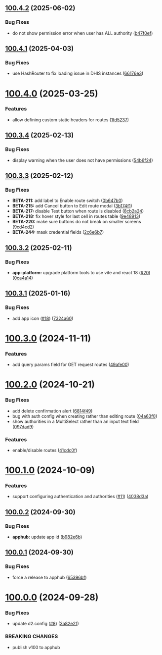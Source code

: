 ## [100.4.2](https://github.com/dhis2/route-manager-app/compare/v100.4.1...v100.4.2) (2025-06-02)


### Bug Fixes

* do not show permission error when user has ALL authority ([b47f0ef](https://github.com/dhis2/route-manager-app/commit/b47f0efadd902a621c676e60619da4332e972bda))

## [100.4.1](https://github.com/dhis2/route-manager-app/compare/v100.4.0...v100.4.1) (2025-04-03)


### Bug Fixes

* use HashRouter to fix loading issue in DHIS instances ([66176e3](https://github.com/dhis2/route-manager-app/commit/66176e30620fe4051b5e46a7611780f973af7429))

# [100.4.0](https://github.com/dhis2/route-manager-app/compare/v100.3.4...v100.4.0) (2025-03-25)


### Features

* allow defining custom static headers for routes ([1fd5237](https://github.com/dhis2/route-manager-app/commit/1fd5237e20c6a6a224617d1e8c6e9523dec9c76a))

## [100.3.4](https://github.com/dhis2/route-manager-app/compare/v100.3.3...v100.3.4) (2025-02-13)


### Bug Fixes

* display warning when the user does not have permissions ([54b6f24](https://github.com/dhis2/route-manager-app/commit/54b6f24d5e6886524381edf1f681215d3c8a4ec0))

## [100.3.3](https://github.com/dhis2/route-manager-app/compare/v100.3.2...v100.3.3) (2025-02-12)


### Bug Fixes

* **BETA-211:** add label to Enable route switch ([0b647b0](https://github.com/dhis2/route-manager-app/commit/0b647b0ce3ec319d2cfc54e20297d3766d8bf386))
* **BETA-215:** add Cancel button to Edit route modal ([3b174f1](https://github.com/dhis2/route-manager-app/commit/3b174f1972211e6470e87e928c9c032423712e70))
* **BETA-217:** disable Test button when route is disabled ([8cb2a24](https://github.com/dhis2/route-manager-app/commit/8cb2a2479d7fc9809779e45ff31c548ce81a8445))
* **BETA-218:** fix hover style for last cell in routes table ([9e48913](https://github.com/dhis2/route-manager-app/commit/9e48913cd7fd93847a9cdb9eb22833c61de21500))
* **BETA-220:** make sure buttons do not break on smaller screens ([9cd4cd2](https://github.com/dhis2/route-manager-app/commit/9cd4cd2bba668b41c1847d1d4c99469082ba4b6f))
* **BETA-244:** mask credential fields ([2c6e6b7](https://github.com/dhis2/route-manager-app/commit/2c6e6b78a275cdac79214d7bb4edb3ed3f7c18f9))

## [100.3.2](https://github.com/dhis2/route-manager-app/compare/v100.3.1...v100.3.2) (2025-02-11)


### Bug Fixes

* **app-platform:** upgrade platform tools to use vite and react 18 ([#20](https://github.com/dhis2/route-manager-app/issues/20)) ([0ca4a14](https://github.com/dhis2/route-manager-app/commit/0ca4a144cecbefaa3da3154abd334544c8c0ced3))

## [100.3.1](https://github.com/dhis2/route-manager-app/compare/v100.3.0...v100.3.1) (2025-01-16)


### Bug Fixes

* add app icon ([#18](https://github.com/dhis2/route-manager-app/issues/18)) ([7324a60](https://github.com/dhis2/route-manager-app/commit/7324a6044715bce629ece1ce0edc07c8c8b8cb7a))

# [100.3.0](https://github.com/dhis2/route-manager-app/compare/v100.2.0...v100.3.0) (2024-11-11)


### Features

* add query params field for GET request routes ([49afe00](https://github.com/dhis2/route-manager-app/commit/49afe00896690754beb9723c7b3532a11aa076c8))

# [100.2.0](https://github.com/dhis2/route-manager-app/compare/v100.1.0...v100.2.0) (2024-10-21)


### Bug Fixes

* add delete confirmation alert ([6814f49](https://github.com/dhis2/route-manager-app/commit/6814f49a06b8133e2f254f6d3894add56c5d97f1))
* bug with auth config when creating rather than editing route ([04a63f0](https://github.com/dhis2/route-manager-app/commit/04a63f07bcfe938fc8db4064b8658920b5948f0b))
* show authorities in a MultiSelect rather than an input text field ([097dad9](https://github.com/dhis2/route-manager-app/commit/097dad96d8759cf86809dcfe3072f72e00fb9367))


### Features

* enable/disable routes ([41cdc0f](https://github.com/dhis2/route-manager-app/commit/41cdc0ff47b119331b1681e804c7da9fc547ddfb))

# [100.1.0](https://github.com/dhis2/route-manager-app/compare/v100.0.2...v100.1.0) (2024-10-09)


### Features

* support configuring authentication and authorities ([#11](https://github.com/dhis2/route-manager-app/issues/11)) ([4038d3a](https://github.com/dhis2/route-manager-app/commit/4038d3a52d1953eadedb70ab8b13a0af45409251))

## [100.0.2](https://github.com/dhis2/route-manager-app/compare/v100.0.1...v100.0.2) (2024-09-30)


### Bug Fixes

* **apphub:** update app id ([b982e6b](https://github.com/dhis2/route-manager-app/commit/b982e6b334e140c13828e5eeeb0c0307e6a2197a))

## [100.0.1](https://github.com/dhis2/route-manager-app/compare/v100.0.0...v100.0.1) (2024-09-30)


### Bug Fixes

* force a release to apphub ([65396bf](https://github.com/dhis2/route-manager-app/commit/65396bf5caf3ac28f1fb297216811613706504ed))

# [100.0.0](https://github.com/dhis2/route-manager-app/compare/v99.9.9...v100.0.0) (2024-09-28)


### Bug Fixes

* update d2.config ([#8](https://github.com/dhis2/route-manager-app/issues/8)) ([3a82e21](https://github.com/dhis2/route-manager-app/commit/3a82e218c4e7fdce4e68c8ced3d44dd083888fd7))


### BREAKING CHANGES

* publish v100 to apphub
